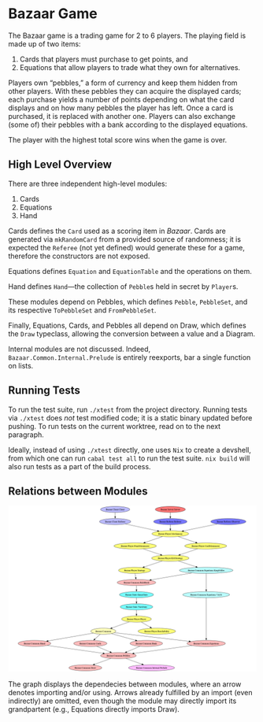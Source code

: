 # Bazaar Game
The Bazaar game is a trading game for 2 to 6 players. The playing field is made
up of two items:
1. Cards that players must purchase to get points, and
2. Equations that allow players to trade what they own for alternatives.

Players own “pebbles,” a form of currency and keep them hidden from other
players. With these pebbles they can acquire the displayed cards; each purchase
yields a number of points depending on what the card displays and on how many
pebbles the player has left. Once a card is purchased, it is replaced with
another one. Players can also exchange (some of) their pebbles with a bank
according to the displayed equations.

The player with the highest total score wins when the game is over.

## High Level Overview

There are three independent high-level modules:
1. Cards
2. Equations
3. Hand

Cards defines the `Card` used as a scoring item in *Bazaar*. Cards are generated
via `mkRandomCard` from a provided source of randomness; it is expected the
`Referee` (not yet defined) would generate these for a game, therefore the
constructors are not exposed.

Equations defines `Equation` and `EquationTable` and the operations on them.

Hand defines `Hand`—the collection of `Pebble`s held in secret by `Player`s.

These modules depend on Pebbles, which defines `Pebble`, `PebbleSet`, and its
respective `ToPebbleSet` and `FromPebbleSet`.

Finally, Equations, Cards, and Pebbles all depend on Draw, which defines the
`Draw` typeclass, allowing the conversion between a value and a Diagram.

Internal modules are not discussed. Indeed, `Bazaar.Common.Internal.Prelude` is
entirely reexports, bar a single function on lists.

## Running Tests
To run the test suite, run `./xtest` from the project directory. Running tests
via `./xtest` does *not* test modified code; it is a static binary updated before
pushing. To run tests on the current worktree, read on to the next paragraph.

Ideally, instead of using `./xtest` directly, one uses `Nix` to create a
devshell, from which one can run `cabal test all` to run the test suite. `nix
build` will also run tests as a part of the build process.

## Relations between Modules

![Module Dependency Graph](Bazaar/Other/modules.png "Module")

The graph displays the dependecies between modules, where an arrow denotes
importing and/or using. Arrows already fulfilled by an import (even indirectly)
are omitted, even though the module may directly import its grandpartent (e.g.,
Equations directly imports Draw).
